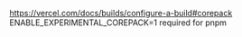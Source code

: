 https://vercel.com/docs/builds/configure-a-build#corepack
ENABLE_EXPERIMENTAL_COREPACK=1 required for pnpm
